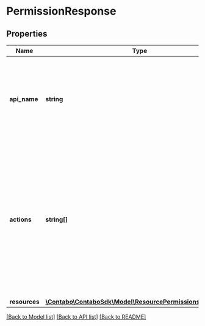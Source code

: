 # PermissionResponse

## Properties
Name | Type | Description | Notes
------------ | ------------- | ------------- | -------------
**api_name** | **string** | API endpoint. In order to get a list availbale api enpoints please refer to the GET api-permissions endpoint. | 
**actions** | **string[]** | Action allowed for the API endpoint. Basically &#x60;CREATE&#x60; corresponds to POST endpoints, &#x60;READ&#x60; to GET endpoints, &#x60;UPDATE&#x60; to PATCH / PUT endpoints and &#x60;DELETE&#x60; to DELETE endpoints. | 
**resources** | [**\Contabo\ContaboSdk\Model\ResourcePermissionsResponse[]**](ResourcePermissionsResponse.md) |  | [optional] 

[[Back to Model list]](../../README.md#documentation-for-models) [[Back to API list]](../../README.md#documentation-for-api-endpoints) [[Back to README]](../../README.md)

